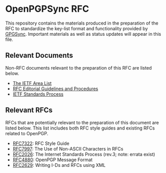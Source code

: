 # OpenPGPSync RFC
This repository contains the materials produced in the preparation of the RFC to standardize the key-list format and functionality provided by [GPGSync](https://github.com/firstlookmedia/gpgsync). Important materials as well as status updates will appear in this file.

## Relevant Documents
Non-RFC documents relevant to the preparation of this RFC are listed below.

* [The IETF Area List](https://www.ietf.org/topics/areas/)
* [RFC Editorial Guidelines and Procedures](https://www.rfc-editor.org/policy.html#policy.auth)
* [IETF Standards Process](https://www.ietf.org/standards/process/)

## Relevant RFCs
RFCs that are potentially relevant to the preparation of this document are listed below. This list includes both RFC style guides and existing RFCs related to OpenPGP.

* [RFC7322](https://tools.ietf.org/html/rfc7322): RFC Style Guide
* [RFC7997](https://tools.ietf.org/html/rfc7997): The Use of Non-ASCII Characters in RFCs
* [RFC2026](https://tools.ietf.org/html/rfc2026): The Internet Standards Process (rev.3; note: errata exist)
* [RFC4880](https://www.rfc-editor.org/rfc/rfc4880.txt): OpenPGP Message Format
* [RFC2629](https://tools.ietf.org/html/rfc2629): Writing I-Ds and RFCs using XML
